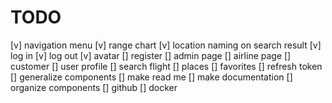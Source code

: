 # TODO


[v] navigation menu
[v] range chart
[v] location naming on search result
[v] log in
[v] log out
[v] avatar
[] register
[] admin page
[] airline page
[] customer
[] user profile
[] search flight
[] places
[] favorites
[] refresh token
[] generalize components
[] make read me
[] make documentation
[] organize components
[] github
[] docker
